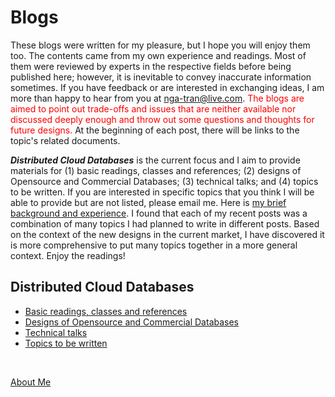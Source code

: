 # Blogs

These blogs were written for my pleasure, but I hope you will enjoy them too. The contents came from my own experience and readings. Most of them were reviewed by experts in the respective fields before being published here; however, it is inevitable to convey inaccurate information sometimes. If you have feedback or are interested in exchanging ideas, I am more than happy to hear from you at nga-tran@live.com. <span style="color: red;"> The blogs are aimed to point out trade-offs and issues that are neither available nor discussed deeply enough and throw out some questions and thoughts for future designs. </span> At the beginning of each post, there will be links to the topic's related documents.


**_Distributed Cloud Databases_** is the current focus and I aim to provide materials for (1) basic readings, classes and references; (2) designs of Opensource and Commercial Databases; (3) technical talks; and (4) topics to be written. If you are interested in specific topics that you think I will be able to provide but are not listed, please email me. Here is [my brief background and experience](about_me.md). I found that each of my recent posts was a combination of many topics I had planned to write in different posts. Based on the context of the new designs in the current market, I have discovered it is more comprehensive to put many topics together in a more general context. Enjoy the readings!

## Distributed Cloud Databases

* [Basic readings, classes and references](distributed_databases/basic_readings.md)
* [Designs of Opensource and Commercial Databases](distributed_databases/designs.md)
* [Technical talks](distributed_databases/talks.md)
* [Topics to be written](distributed_databases/to_be_written.md)

<br>

[About Me](about_me.md)
